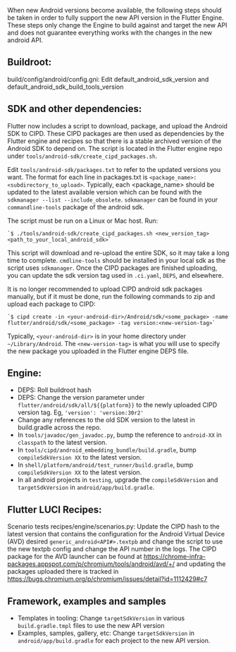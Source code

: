 When new Android versions become available, the following steps should be taken in order to fully support the new API version in the Flutter Engine. These steps only change the Engine to build against and target the new API and does not guarantee everything works with the changes in the new android API.

## Buildroot:

build/config/android/config.gni: Edit default_android_sdk_version and  default_android_sdk_build_tools_version

## SDK and other dependencies:

Flutter now includes a script to download, package, and upload the Android SDK to CIPD. These CIPD packages are then used as dependencies by the Flutter engine and recipes so that there is a stable archived version of the Android SDK to depend on. The script is located in the Flutter engine repo under `tools/android-sdk/create_cipd_packages.sh`.

Edit `tools/android-sdk/packages.txt` to refer to the updated versions you want. The format for each line in packages.txt is `<package_name>:<subdirectory_to_upload>`. Typically, each <package_name> should be updated to the latest available version which can be found with the `sdkmanager --list --include_obsolete`. `sdkmanager` can be found in your `commandline-tools` package of the android sdk.

The script must be run on a Linux or Mac host. Run:

    `$ ./tools/android-sdk/create_cipd_packages.sh <new_version_tag> <path_to_your_local_android_sdk>`

This script will download and re-upload the entire SDK, so it may take a long time to complete. `cmdline-tools` should be installed in your local sdk as the script uses `sdkmanager`. Once the CIPD packages are finished uploading, you can update the sdk version tag used in `.ci.yaml`, `DEPS`, and elsewhere.

It is no longer recommended to upload CIPD android sdk packages manually, but if it must be done, run the following commands to zip and upload each package to CIPD:

    `$ cipd create -in <your-android-dir>/Android/sdk/<some_package> -name flutter/android/sdk/<some_package> -tag version:<new-version-tag>`

Typically, `<your-android-dir>` is in your home directory under `~/Library/Android`. The `<new-version-tag>` is what you will use to specify the new package you uploaded in the Flutter engine DEPS file.

## Engine:

* DEPS: Roll buildroot hash
* DEPS: Change the version parameter under `flutter/android/sdk/all/${{platform}}` to the newly uploaded CIPD version tag. Eg, `'version': 'version:30r2'`
* Change any references to the old SDK version to the latest in build.gradle across the repo.
* In `tools/javadoc/gen_javadoc.py`, bump the reference to `android-XX` in `classpath` to the latest version.
* In `tools/cipd/android_embedding_bundle/build.gradle`, bump `compileSdkVersion XX` to the latest version.
* In `shell/platform/android/test_runner/build.gradle`, bump `compileSdkVersion XX` to the latest version.
* In all android projects in `testing`, upgrade the `compileSdkVersion` and `targetSdkVersion` in `android/app/build.gradle`.

## Flutter LUCI Recipes:

Scenario tests recipes/engine/scenarios.py: Update the CIPD hash to the latest version that contains the configuration for the Android Virtual Device (AVD) desired `generic_android<API#>.textpb` and change the script to use the new textpb config and change the API number in the logs. The CIPD package for the AVD launcher can be found at https://chrome-infra-packages.appspot.com/p/chromium/tools/android/avd/+/ and updating the packages uploaded there is tracked in https://bugs.chromium.org/p/chromium/issues/detail?id=1112429#c7

## Framework, examples and samples

* Templates in tooling: Change `targetSdkVersion` in various `build.gradle.tmpl` files to use the new API version
* Examples, samples, gallery, etc: Change `targetSdkVersion` in `android/app/build.gradle` for each project to the new API version.
